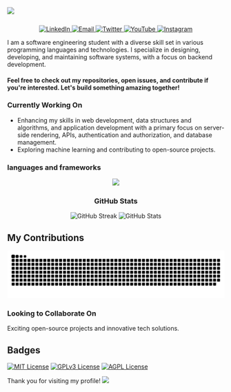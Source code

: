

  <h1>
  <a href="https://git.io/typing-svg">
  <img src="https://readme-typing-svg.herokuapp.com/?font=Fira+Code&size=35&color=FFFF00&center=true&vCenter=true&width=800&height=70&duration=6000&lines=Hello+there!+I'm+Sakhile+" />
</a>
  </h1>
</div>

<p align="center">
  <a href="https://www.linkedin.com/in/sakhilekhuzwayo222" target="_blank">
    <img src="https://img.shields.io/badge/LinkedIn-0077B5?style=for-the-badge&logo=linkedin&logoColor=white" alt="LinkedIn">
  </a>
  <a href="mailto:sakhilekhuzwayo222@example.com" target="_blank">
    <img src="https://img.shields.io/badge/Email-D14836?style=for-the-badge&logo=gmail&logoColor=white" alt="Email">
  </a>
  <a href="https://twitter.com/sakhilekhuzwayo222" target="_blank">
    <img src="https://img.shields.io/badge/Twitter-1DA1F2?style=for-the-badge&logo=twitter&logoColor=white" alt="Twitter">
  </a>
  <a href="https://youtube.com/sakhilekhuzwayo222" target="_blank">
    <img src="https://img.shields.io/badge/YouTube-FF0000?style=for-the-badge&logo=youtube&logoColor=white" alt="YouTube">
  </a>
  <a href="https://instagram.com/sakhilekhuzwayo222" target="_blank">
    <img src="https://img.shields.io/badge/Instagram-E4405F?style=for-the-badge&logo=instagram&logoColor=white" alt="Instagram">
  </a>
</p>
</hr>
I am a software engineering student with a diverse skill set in various programming languages and technologies. I specialize in designing, developing, and maintaining software systems, with a focus on backend development.


    
<h4>Feel free to check out my repositories, open issues, and contribute if you're interested. Let's build something amazing together!</h4>

<h3>Currently Working On</h3>

- Enhancing my skills in web development, data structures and algorithms, and application development with a primary focus on server-side rendering, APIs, authentication and authorization, and database management.
- Exploring machine learning and contributing to open-source projects.

<h3>languages and frameworks</h3>
<p align="center">
  <a href="https://skillicons.dev">
    <img src="https://skillicons.dev/icons?i=java,spring,cs,kubernetes,dotnet,maven,mysql,php,graphql,react,js,html,css,bootstrap" />
  </a>
</p>

<h3 align="center">GitHub Stats</h3>

<p align="center">
  <img src="https://github-readme-streak-stats.herokuapp.com/?user=SakhileKhuzwayo222&theme=radical" alt="GitHub Streak" />
  <img src="https://github-readme-stats.vercel.app/api?username=SakhileKhuzwayo222&show_icons=true&theme=radical" alt="GitHub Stats" />
</p>

<h2 align="left">My Contributions</h2>

<p align="center">
  <img src="https://github.com/Platane/snk/raw/output/github-contribution-grid-snake.svg" alt="Contributions Snake" />
</p>

<h3>Looking to Collaborate On</h3>

Exciting open-source projects and innovative tech solutions.

## Badges

[![MIT License](https://img.shields.io/badge/License-MIT-green.svg)](https://choosealicense.com/licenses/mit/)
[![GPLv3 License](https://img.shields.io/badge/License-GPL%20v3-yellow.svg)](https://opensource.org/licenses/)
[![AGPL License](https://img.shields.io/badge/license-AGPL-blue.svg)](http://www.gnu.org/licenses/agpl-3.0)

Thank you for visiting my profile! <img src="https://raw.githubusercontent.com/MartinHeinz/MartinHeinz/master/wave.gif" width="30px">

